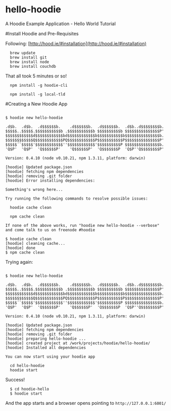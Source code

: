 hello-hoodie
============

A Hoodie Example Application - Hello World Tutorial


#Install Hoodie and Pre-Requisites

Following: [http://hood.ie/#installation](http://hood.ie/#installation)

```
  brew update
  brew install git
  brew install node
  brew install couchdb
```

That all took 5 minutes or so!

```
  npm install -g hoodie-cli

  npm install -g local-tld
```

#Creating a New Hoodie App

```

$ hoodie new hello-hoodie

.d$b.  .d$b.  .d$$$$$$b.    .d$$$$$$b.  .d$$$$$$b.  .d$b..d$$$$$$$$b.
$$$$$..$$$$$.$$$$$$$$$$$b .$$$$$$$$$$$b $$$$$$$$$$b $$$$$$$$$$$$$$$P'
$$$$$$$$$$$$d$$$$$$$$$$$$bd$$$$$$$$$$$$b$$$$$$$$$$$b$$$$$$$$$$$$$$$b.
$$$$$$$$$$$$Q$$$$$$$$$$$$PQ$$$$$$$$$$$$P$$$$$$$$$$$P$$$$$$$$$$$$$$$P'
$$$$$´`$$$$$'$$$$$$$$$$$$''$$$$$$$$$$$$'$$$$$$$$$$P $$$$$$$$$$$$$$$b.
'Q$P'  'Q$P'  'Q$$$$$$P'    'Q$$$$$$P'  'Q$$$$$$$P  'Q$P''Q$$$$$$$$P'

Version: 0.4.10 (node v0.10.21, npm 1.3.11, platform: darwin)

[hoodie] Updated package.json
[hoodie] fetching npm dependencies
[hoodie] removing .git folder
[hoodie] Error installing dependencies:

Something's wrong here...

Try running the following commands to resolve possible issues:

  hoodie cache clean

  npm cache clean

If none of the above works, run "hoodie new hello-hoodie --verbose"
and come talk to us on freenode #hoodie 

$ hoodie cache clean
[hoodie] cleaning cache...
[hoodie] done
$ npm cache clean
```

Trying again:

```

$ hoodie new hello-hoodie

.d$b.  .d$b.  .d$$$$$$b.    .d$$$$$$b.  .d$$$$$$b.  .d$b..d$$$$$$$$b.
$$$$$..$$$$$.$$$$$$$$$$$b .$$$$$$$$$$$b $$$$$$$$$$b $$$$$$$$$$$$$$$P'
$$$$$$$$$$$$d$$$$$$$$$$$$bd$$$$$$$$$$$$b$$$$$$$$$$$b$$$$$$$$$$$$$$$b.
$$$$$$$$$$$$Q$$$$$$$$$$$$PQ$$$$$$$$$$$$P$$$$$$$$$$$P$$$$$$$$$$$$$$$P'
$$$$$´`$$$$$'$$$$$$$$$$$$''$$$$$$$$$$$$'$$$$$$$$$$P $$$$$$$$$$$$$$$b.
'Q$P'  'Q$P'  'Q$$$$$$P'    'Q$$$$$$P'  'Q$$$$$$$P  'Q$P''Q$$$$$$$$P'

Version: 0.4.10 (node v0.10.21, npm 1.3.11, platform: darwin)

[hoodie] Updated package.json
[hoodie] fetching npm dependencies
[hoodie] removing .git folder
[hoodie] preparing hello-hoodie ...
[hoodie] created project at /work/projects/hoodie/hello-hoodie/
[hoodie] Installed all dependencies

You can now start using your hoodie app

  cd hello-hoodie
  hoodie start

```

Success!

```
  $ cd hoodie-hello
  $ hoodie start
```

And the app starts and a browser opens pointing to ```http://127.0.0.1:6001/```

